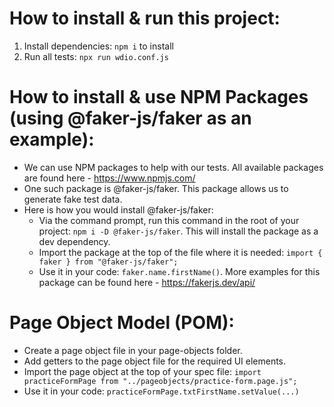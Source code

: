 # How to install & run this project:

1. Install dependencies: `npm i` to install
2. Run all tests: `npx run wdio.conf.js`

# How to install & use NPM Packages (using @faker-js/faker as an example):

- We can use NPM packages to help with our tests. All available packages are found here - https://www.npmjs.com/
- One such package is @faker-js/faker. This package allows us to generate fake test data.
- Here is how you would install @faker-js/faker:
  - Via the command prompt, run this command in the root of your project: `npm i -D @faker-js/faker`. This will install the package as a dev dependency.
  - Import the package at the top of the file where it is needed: `import { faker } from "@faker-js/faker";`
  - Use it in your code: `faker.name.firstName()`. More examples for this package can be found here - https://fakerjs.dev/api/

# Page Object Model (POM):

- Create a page object file in your page-objects folder.
- Add getters to the page object file for the required UI elements.
- Import the page object at the top of your spec file: `import practiceFormPage from "../pageobjects/practice-form.page.js";`
- Use it in your code: `practiceFormPage.txtFirstName.setValue(...)`
